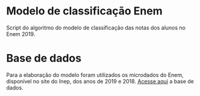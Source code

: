 # Modelo de classificação Enem
Script do algoritmo do modelo de classificação das notas dos alunos no Enem 2019.

# Base de dados
Para a elaboração do modelo foram utilizados os microdados do Enem, disponível no site do Inep, dos anos de 2019 e 2018.
[Acesse aqui](https://www.gov.br/inep/pt-br/acesso-a-informacao/dados-abertos/microdados/enem) a base de dados.



